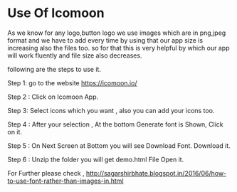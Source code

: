 # Use Of Icomoon
As we know for any logo,button logo we use images which are in png,jpeg format and we have to add every time by using that our app size is increasing also the files too. so for that this is very helpful by which our app will work fluently and file size also decreases.

following are the steps to use it.

Step 1: go to the website https://icomoon.io/

Step 2 : Click on Icomoon App.

Step 3: Select icons which you want , also you can add your icons too.

Step 4 : After your selection , At the bottom Generate font is Shown, Click on it.

Step 5 : On Next Screen at Bottom you will see Download Font. Download it.

Step 6 : Unzip the folder you will get demo.html File Open it.

For Further please check , http://sagarshirbhate.blogspot.in/2016/06/how-to-use-font-rather-than-images-in.html
